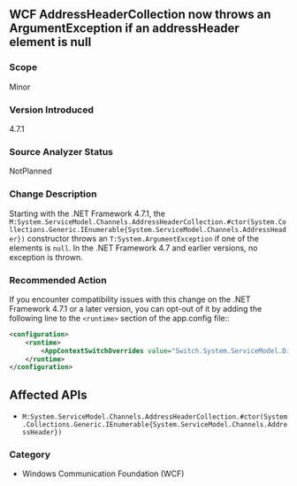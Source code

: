 ## WCF AddressHeaderCollection now throws an ArgumentException if an addressHeader element is null

### Scope
Minor

### Version Introduced
4.7.1

### Source Analyzer Status
NotPlanned

### Change Description
Starting with the .NET Framework 4.7.1, the `M:System.ServiceModel.Channels.AddressHeaderCollection.#ctor(System.Collections.Generic.IEnumerable{System.ServiceModel.Channels.AddressHeader})` constructor throws an `T:System.ArgumentException` if one of the elements is `null`. In the .NET Framework 4.7 and earlier versions, no exception is thrown.

### Recommended Action
If you encounter compatibility issues with this change on the .NET Framework 4.7.1 or a later version, you can opt-out of it by adding the following line to the `<runtime>` section of the app.config file::

```xml
<configuration>
    <runtime>
	    <AppContextSwitchOverrides value="Switch.System.ServiceModel.DisableAddressHeaderCollectionValidation=true" />
	</runtime>
</configuration>
```

## Affected APIs
* `M:System.ServiceModel.Channels.AddressHeaderCollection.#ctor(System.Collections.Generic.IEnumerable{System.ServiceModel.Channels.AddressHeader})`

### Category
* Windows Communication Foundation (WCF)

<!--
    ### Original Bug
    [275879] (https://devdiv.visualstudio.com/web/wi.aspx?pcguid=011b8bdf-6d56-4f87-be0d-0092136884d9&id=275879)
-->